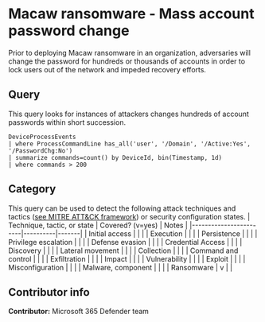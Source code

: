 # Macaw ransomware - Mass account password change 
Prior to deploying Macaw ransomware in an organization, adversaries will change the password for hundreds or thousands of accounts in order to lock users out of the network and impeded recovery efforts.

## Query
This query looks for instances of attackers changes hundreds of account passwords within short succession.
```
DeviceProcessEvents 
| where ProcessCommandLine has_all('user', '/Domain', '/Active:Yes', '/PasswordChg:No') 
| summarize commands=count() by DeviceId, bin(Timestamp, 1d)  
| where commands > 200 
```


## Category

This query can be used to detect the following attack techniques and tactics ([see MITRE ATT&CK framework](https://attack.mitre.org/)) or security configuration states.
| Technique, tactic, or state | Covered? (v=yes) | Notes |
|------------------------|----------|-------|
| Initial access |  |  |
| Execution |  |  |
| Persistence |  |  |
| Privilege escalation |  |  |
| Defense evasion |  |  |
| Credential Access |  |  |
| Discovery |  |  |
| Lateral movement |  |  |
| Collection |  |  |
| Command and control |  |  |
| Exfiltration |  |  |
| Impact |  |  |
| Vulnerability |  |  |
| Exploit |  |  |
| Misconfiguration |  |  |
| Malware, component |  |  |
| Ransomware | v |  |

## Contributor info

**Contributor:** Microsoft 365 Defender team
